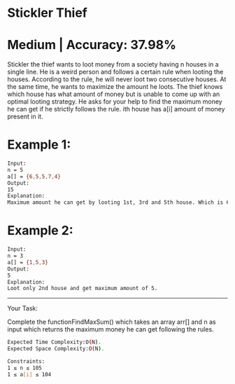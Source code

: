 # Stickler Thief

# Medium  |  Accuracy: 37.98%

<p>Stickler the thief wants to loot money from a society having n houses in a single line. He is a weird person and follows a certain rule when looting the houses. According to the rule, he will never loot two consecutive houses. At the same time, he wants to maximize the amount he loots. The thief knows which house has what amount of money but is unable to come up with an optimal looting strategy. He asks for your help to find the maximum money he can get if he strictly follows the rule. ith house has a[i] amount of money present in it.</p>


# Example 1:

```bash
Input:
n = 5
a[] = {6,5,5,7,4}
Output: 
15
Explanation: 
Maximum amount he can get by looting 1st, 3rd and 5th house. Which is 6+5+4=15.
```

# Example 2:

```bash
Input:
n = 3
a[] = {1,5,3}
Output: 
5
Explanation: 
Loot only 2nd house and get maximum amount of 5.
```

<hr>

<span>Your Task:</span>
<p>Complete the functionFindMaxSum() which takes an array arr[] and n as input which returns the maximum money he can get following the rules.</p>


```bash
Expected Time Complexity:O(N).
Expected Space Complexity:O(N).

Constraints:
1 ≤ n ≤ 105
1 ≤ a[i] ≤ 104
```
